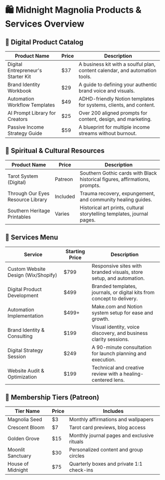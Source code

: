 
# 🛍️ Midnight Magnolia Products & Services Overview

## 🌸 Digital Product Catalog

| Product Name                      | Price   | Description                                                                 |
|----------------------------------|---------|-----------------------------------------------------------------------------|
| Digital Entrepreneur's Starter Kit | $37     | A business kit with a soulful plan, content calendar, and automation tools. |
| Brand Identity Workbook           | $29     | A guide to defining your authentic brand voice and visuals.                |
| Automation Workflow Templates     | $49     | ADHD-friendly Notion templates for systems, clients, and content.          |
| AI Prompt Library for Creators    | $25     | Over 200 aligned prompts for content, design, and marketing.               |
| Passive Income Strategy Guide     | $59     | A blueprint for multiple income streams without burnout.                   |

## 🔮 Spiritual & Cultural Resources

| Product Name                     | Price       | Description                                                                 |
|----------------------------------|-------------|-----------------------------------------------------------------------------|
| Tarot System (Digital)           | Patreon     | Southern Gothic cards with Black historical figures, affirmations, prompts.|
| Through Our Eyes Resource Library | Included    | Trauma recovery, expungement, and community healing guides.                |
| Southern Heritage Printables     | Varies      | Historical art prints, cultural storytelling templates, journal pages.     |

## 🧩 Services Menu

| Service                          | Starting Price | Description                                                               |
|----------------------------------|----------------|---------------------------------------------------------------------------|
| Custom Website Design (Wix/Shopify) | $799          | Responsive sites with branded visuals, store setup, and automation.       |
| Digital Product Development       | $499          | Branded templates, journals, or digital kits from concept to delivery.    |
| Automation Implementation         | $499+         | Make.com and Notion system setup for ease and growth.                     |
| Brand Identity & Consulting       | $199          | Visual identity, voice discovery, and business clarity sessions.          |
| Digital Strategy Session          | $249          | A 90-minute consultation for launch planning and execution.               |
| Website Audit & Optimization      | $199          | Technical and creative review with a healing-centered lens.               |

## 🌙 Membership Tiers (Patreon)

| Tier Name           | Price  | Includes                                                                 |
|---------------------|--------|--------------------------------------------------------------------------|
| Magnolia Seed        | $3     | Monthly affirmations and wallpapers                                      |
| Crescent Bloom       | $7     | Tarot card previews, blog access                                        |
| Golden Grove         | $15    | Monthly journal pages and exclusive rituals                             |
| Moonlit Sanctuary     | $30    | Personalized content and group circles                                  |
| House of Midnight     | $75    | Quarterly boxes and private 1:1 check-ins                               |
